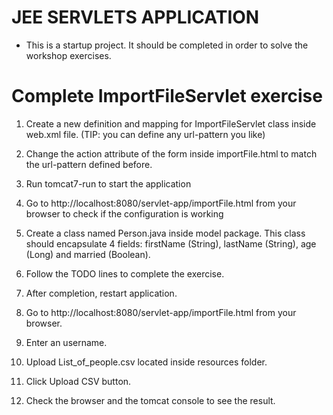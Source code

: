 # JEE SERVLETS APPLICATION

* This is a startup project. It should be completed in order to solve the workshop exercises.


# Complete ImportFileServlet exercise

1. Create a new definition and mapping for ImportFileServlet class inside web.xml file.
    (TIP: you can define any url-pattern you like)

2. Change the action attribute of the form inside importFile.html to match the url-pattern defined before.

3. Run tomcat7-run to start the application

4. Go to http://localhost:8080/servlet-app/importFile.html from your browser to check if the configuration is working

5. Create a class named Person.java inside model package. This class should encapsulate 4 fields: firstName (String),
     lastName (String), age (Long) and married (Boolean).

6. Follow the TODO lines to complete the exercise.

7. After completion, restart application.

8. Go to http://localhost:8080/servlet-app/importFile.html from your browser.

9. Enter an username.

10. Upload List_of_people.csv located inside resources folder.

11. Click Upload CSV button.

12. Check the browser and the tomcat console to see the result.
